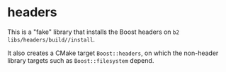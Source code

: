 # headers

This is a "fake" library that installs the Boost headers on
`b2 libs/headers/build//install`.

It also creates a CMake target `Boost::headers`, on which the
non-header library targets such as `Boost::filesystem` depend.
